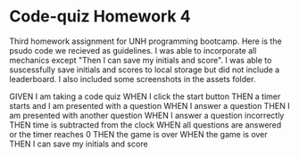 # Code-quiz Homework 4
Third homework assignment for UNH programming bootcamp. Here is the psudo code we recieved as guidelines. I was able to incorporate all mechanics except "Then I can save my initials and score". I was able to suscessfully save initials and scores to local storage but did not include a leaderboard. I also included some screenshots in the assets folder.

GIVEN I am taking a code quiz
WHEN I click the start button
THEN a timer starts and I am presented with a question
WHEN I answer a question
THEN I am presented with another question
WHEN I answer a question incorrectly
THEN time is subtracted from the clock
WHEN all questions are answered or the timer reaches 0
THEN the game is over
WHEN the game is over
THEN I can save my initials and score
